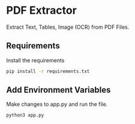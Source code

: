 # PDF Extractor

Extract Text, Tables, Image (OCR) from PDF Files.

## Requirements

Install the requirements

```bash
pip install -r requirements.txt
```

## Add Environment Variables

Make changes to app.py and run the file.

```bash
python3 app.py
```
